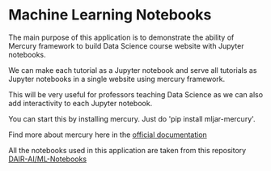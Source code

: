 # Machine Learning Notebooks

The main purpose of this application is to demonstrate the ability of Mercury framework to build Data Science course website with Jupyter notebooks.

We can make each tutorial as a Jupyter notebook and serve all tutorials as Jupyter notebooks in a single website using mercury framework.

This will be very useful for professors teaching Data Science as we can also add interactivity to each Jupyter notebook.

You can start this by installing mercury. Just do 'pip install mljar-mercury'.

Find more about mercury here in the [official documentation](https://mercury-docs.readthedocs.io/en/latest/)

All the notebooks used in this application are taken from this repository [DAIR-AI/ML-Notebooks](https://github.com/dair-ai/ML-Notebooks)
